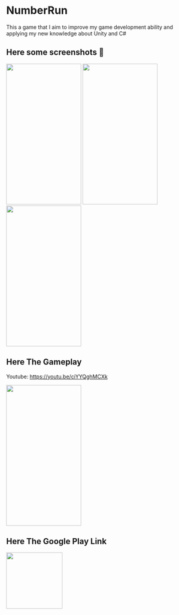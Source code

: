 # NumberRun
This a game that I aim to improve my game development ability and applying my new knowledge about Unity and C#

## Here some screenshots 📱
<img src="Dozer/Dozer/Images/1.webp" width="200" height="375">  <img src="Dozer/Dozer/Images/2.webp" width="200" height="375">    <img src="Dozer/Dozer/Images/3.webp" width="200" height="375">

## Here The Gameplay
Youtube: <https://youtu.be/ciYYQghMCXk>

<img src="Dozer/Dozer/Images/ezgif.com-video-to-gif.gif" width="200" height="375">

## Here The Google Play Link
<a href="https://play.google.com/store/apps/details?id=com.AtlamGames.Grader.IO">
<img src="Dozer/Dozer/Images/PlayStoreLink.webp" width="150"></a>
